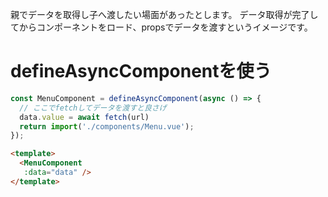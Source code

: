 親でデータを取得し子へ渡したい場面があったとします。
データ取得が完了してからコンポーネントをロード、propsでデータを渡すというイメージです。

# defineAsyncComponentを使う
```js
const MenuComponent = defineAsyncComponent(async () => {
  // ここでfetchしてデータを渡すと良さげ
  data.value = await fetch(url)
  return import('./components/Menu.vue');
});
```
```html
<template>
  <MenuComponent
   :data="data" />
</template>
```